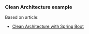 ### Clean Architecture example

Based on article:
- [Clean Architecture with Spring Boot](https://www.baeldung.com/spring-boot-clean-architecture)
